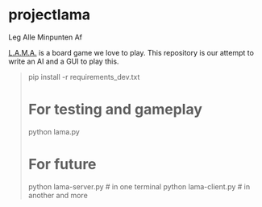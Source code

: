 # projectlama
Leg Alle Minpunten Af

[L.A.M.A.](https://boardgamegeek.com/boardgame/266083/llama) is a board game we love to play. This repository is our attempt to write an AI and a GUI to play this.

> pip install -r requirements_dev.txt
> # For testing and gameplay
> python lama.py
> # For future
> python lama-server.py # in one terminal
> python lama-client.py # in another and more
